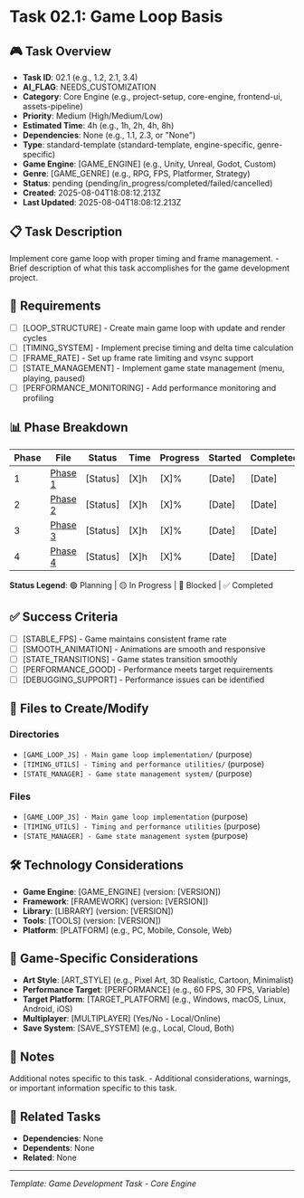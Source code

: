 # Task 02.1: Game Loop Basis

## 🎮 Task Overview
- **Task ID**: 02.1 (e.g., 1.2, 2.1, 3.4)
- **AI_FLAG**: NEEDS_CUSTOMIZATION
- **Category**: Core Engine (e.g., project-setup, core-engine, frontend-ui, assets-pipeline)
- **Priority**: Medium (High/Medium/Low)
- **Estimated Time**: 4h (e.g., 1h, 2h, 4h, 8h)
- **Dependencies**: None (e.g., 1.1, 2.3, or "None")
- **Type**: standard-template (standard-template, engine-specific, genre-specific)
- **Game Engine**: [GAME_ENGINE] (e.g., Unity, Unreal, Godot, Custom)
- **Genre**: [GAME_GENRE] (e.g., RPG, FPS, Platformer, Strategy)
- **Status**: pending (pending/in_progress/completed/failed/cancelled)
- **Created**: 2025-08-04T18:08:12.213Z
- **Last Updated**: 2025-08-04T18:08:12.213Z

## 📋 Task Description
Implement core game loop with proper timing and frame management. - Brief description of what this task accomplishes for the game development project.

## 🎯 Requirements
- [ ] [LOOP_STRUCTURE] - Create main game loop with update and render cycles
- [ ] [TIMING_SYSTEM] - Implement precise timing and delta time calculation
- [ ] [FRAME_RATE] - Set up frame rate limiting and vsync support
- [ ] [STATE_MANAGEMENT] - Implement game state management (menu, playing, paused)
- [ ] [PERFORMANCE_MONITORING] - Add performance monitoring and profiling

## 📊 Phase Breakdown
| Phase | File | Status | Time | Progress | Started | Completed |
|-------|------|--------|------|----------|---------|-----------|
| 1 | [Phase 1](./01-game-loop-basis-phase-1.md) | [Status] | [X]h | [X]% | [Date] | [Date] |
| 2 | [Phase 2](./01-game-loop-basis-phase-2.md) | [Status] | [X]h | [X]% | [Date] | [Date] |
| 3 | [Phase 3](./01-game-loop-basis-phase-3.md) | [Status] | [X]h | [X]% | [Date] | [Date] |
| 4 | [Phase 4](./01-game-loop-basis-phase-4.md) | [Status] | [X]h | [X]% | [Date] | [Date] |

**Status Legend**: 🟢 Planning | 🟡 In Progress | 🔴 Blocked | ✅ Completed

## ✅ Success Criteria
- [ ] [STABLE_FPS] - Game maintains consistent frame rate
- [ ] [SMOOTH_ANIMATION] - Animations are smooth and responsive
- [ ] [STATE_TRANSITIONS] - Game states transition smoothly
- [ ] [PERFORMANCE_GOOD] - Performance meets target requirements
- [ ] [DEBUGGING_SUPPORT] - Performance issues can be identified

## 📁 Files to Create/Modify
### Directories
- `[GAME_LOOP_JS] - Main game loop implementation/` (purpose)
- `[TIMING_UTILS] - Timing and performance utilities/` (purpose)
- `[STATE_MANAGER] - Game state management system/` (purpose)

### Files
- `[GAME_LOOP_JS] - Main game loop implementation` (purpose)
- `[TIMING_UTILS] - Timing and performance utilities` (purpose)
- `[STATE_MANAGER] - Game state management system` (purpose)

## 🛠️ Technology Considerations
- **Game Engine**: [GAME_ENGINE] (version: [VERSION])
- **Framework**: [FRAMEWORK] (version: [VERSION])
- **Library**: [LIBRARY] (version: [VERSION])
- **Tools**: [TOOLS] (version: [VERSION])
- **Platform**: [PLATFORM] (e.g., PC, Mobile, Console, Web)

## 🎨 Game-Specific Considerations
- **Art Style**: [ART_STYLE] (e.g., Pixel Art, 3D Realistic, Cartoon, Minimalist)
- **Performance Target**: [PERFORMANCE] (e.g., 60 FPS, 30 FPS, Variable)
- **Target Platform**: [TARGET_PLATFORM] (e.g., Windows, macOS, Linux, Android, iOS)
- **Multiplayer**: [MULTIPLAYER] (Yes/No - Local/Online)
- **Save System**: [SAVE_SYSTEM] (e.g., Local, Cloud, Both)

## 📝 Notes
Additional notes specific to this task. - Additional considerations, warnings, or important information specific to this task.

## 🔗 Related Tasks
- **Dependencies**: None
- **Dependents**: None
- **Related**: None

---
*Template: Game Development Task - Core Engine* 